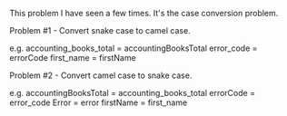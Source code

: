 This problem I have seen a few times. It's the case conversion problem.

Problem #1 - Convert snake case to camel case. 

e.g.    accounting_books_total = accountingBooksTotal
        error_code = errorCode
        first_name = firstName

Problem #2 - Convert camel case to snake case. 

e.g.    accountingBooksTotal = accounting_books_total
        errorCode = error_code
        Error = error
        firstName = first_name
        